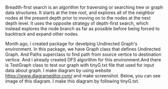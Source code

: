 Breadth-first search is an algorithm for traversing or searching tree or graph data structures. 
It starts at the tree root, and explores all of the neighbor nodes at the present depth prior to moving on to the nodes at the next depth level. 
It uses the opposite strategy of depth-first search, which instead explores the node branch as far as possible before being forced to backtrack and expand other nodes.


Month ago, i created package for develping Undirected Graph's environment. In this package, we have Graph class that defines Undirected Graph. And Paths superclass to find path from source vertice to destination vertice. And i already created DFS algorithm for this environment.And there is TestGraph class to test our graph with tinyG.txt file that used for input data about graph. I make diagram by using website https://www.diagrameditor.com/ and make screenshot. Below, you can see image of this diagram. I make this diagram by following tinyG.txt.
